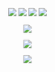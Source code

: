 <p align='center'>
  <img src="https://img.shields.io/badge/java-%23ED8B00.svg?&style=for-the-badge&logo=java&logoColor=white"/>
  <img src="https://img.shields.io/badge/python%20-%2314354C.svg?&style=for-the-badge&logo=python&logoColor=white"/>
  <img src="https://img.shields.io/badge/node.js%20-%2343853D.svg?&style=for-the-badge&logo=node.js&logoColor=white"/>
  <img src="https://img.shields.io/badge/shell%20-%23121011.svg?&style=for-the-badge&logo=gnu-bash&logoColor=white"/>
</p>

<p align='center'>
  <img src="https://img.shields.io/badge/nz%231337%20-%237289DA.svg?&style=for-the-badge&logo=discord&logoColor=white"/>
</p>

<p align='center'>
  <img src="https://media.giphy.com/media/hfuW2htPorLBl7iKvS/giphy.gif"/>
</p>

<p align='center'>
  <img align="center" src="https://github-readme-stats.vercel.app/api/top-langs/?username=thisisnzed&layout=compact&theme=radical&&"/>
</p>
